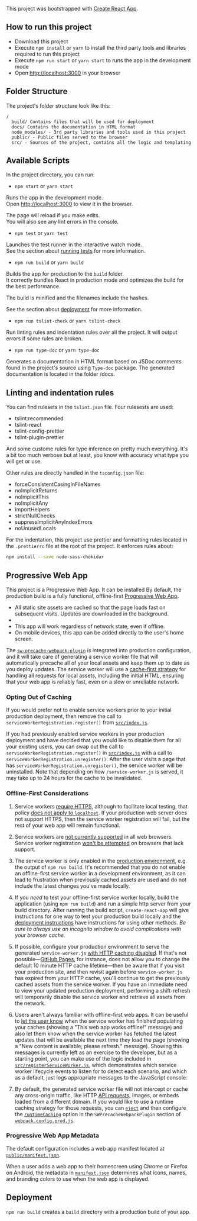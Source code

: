 This project was bootstrapped with [Create React App](https://github.com/facebookincubator/create-react-app).

## How to run this project

- Download this project
- Execute `npm install` or `yarn` to install the third party tools and libraries required to run this project
- Execute `npm run start` or `yarn start` to runs the app in the development mode
- Open [http://localhost:3000](http://localhost:3000) in your browser

## Folder Structure

The project's folder structure look like this:

```
/
  build/ Contains files that will be used for deployment
  docs/ Contains the documentation in HTML format
  node_modules/ - 3rd party libraries and tools used in this project
  public/ - Public files served to the browser
  src/ - Sources of the project, contains all the logic and templating
```

## Available Scripts

In the project directory, you can run:

- `npm start`
  or `yarn start`

Runs the app in the development mode.<br>
Open [http://localhost:3000](http://localhost:3000) to view it in the browser.

The page will reload if you make edits.<br>
You will also see any lint errors in the console.

- `npm test`
  or `yarn test`

Launches the test runner in the interactive watch mode.<br>
See the section about [running tests](#running-tests) for more information.

- `npm run build`
  or `yarn build`

Builds the app for production to the `build` folder.<br>
It correctly bundles React in production mode and optimizes the build for the best performance.

The build is minified and the filenames include the hashes.<br>

See the section about [deployment](#deployment) for more information.

- `npm run tslint-check`
  or `yarn tslint-check`

Run linting rules and indentation rules over all the project.
It will output errors if some rules are broken.

- `npm run type-doc`
  or `yarn type-doc`

Generates a documentation in HTML format based on JSDoc comments found in the project's source using `Type-doc` package.
The generated documentation is located in the folder /docs.

## Linting and indentation rules

You can find rulesets in the `tslint.json` file. Four rulesests are used:

- tslint:recommended
- tslint-react
- tslint-config-prettier
- tslint-plugin-prettier

And some custome rules for type inference on pretty much everything. It's a bit too much verbose
but at least, you know with accuracy what type you will get or use.

Other rules are directly handled in the `tsconfig.json` file:

- forceConsistentCasingInFileNames
- noImplicitReturns
- noImplicitThis
- noImplicitAny
- importHelpers
- strictNullChecks
- suppressImplicitAnyIndexErrors
- noUnusedLocals

For the indentation, this project use prettier and formatting rules located in the `.prettierrc` file at the root of the project.
It enforces rules about:

```sh
npm install --save node-sass-chokidar
```

## Progressive Web App

This project is a Progressive Web App. It can be installed
By default, the production build is a fully functional, offline-first
[Progressive Web App](https://developers.google.com/web/progressive-web-apps/).

- All static site assets are cached so that the page loads fast on subsequent visits. Updates are downloaded in the background.
-
- This app will work regardless of network state, even if offline.
- On mobile devices, this app can be added directly to the user's home screen.

The [`sw-precache-webpack-plugin`](https://github.com/goldhand/sw-precache-webpack-plugin)
is integrated into production configuration,
and it will take care of generating a service worker file that will automatically
precache all of your local assets and keep them up to date as you deploy updates.
The service worker will use a [cache-first strategy](https://developers.google.com/web/fundamentals/instant-and-offline/offline-cookbook/#cache-falling-back-to-network)
for handling all requests for local assets, including the initial HTML, ensuring
that your web app is reliably fast, even on a slow or unreliable network.

### Opting Out of Caching

If you would prefer not to enable service workers prior to your initial
production deployment, then remove the call to `serviceWorkerRegistration.register()`
from [`src/index.js`](src/index.js).

If you had previously enabled service workers in your production deployment and
have decided that you would like to disable them for all your existing users,
you can swap out the call to `serviceWorkerRegistration.register()` in
[`src/index.js`](src/index.js) with a call to `serviceWorkerRegistration.unregister()`.
After the user visits a page that has `serviceWorkerRegistration.unregister()`,
the service worker will be uninstalled. Note that depending on how `/service-worker.js` is served,
it may take up to 24 hours for the cache to be invalidated.

### Offline-First Considerations

1. Service workers [require HTTPS](https://developers.google.com/web/fundamentals/getting-started/primers/service-workers#you_need_https),
   although to facilitate local testing, that policy
   [does not apply to `localhost`](http://stackoverflow.com/questions/34160509/options-for-testing-service-workers-via-http/34161385#34161385).
   If your production web server does not support HTTPS, then the service worker
   registration will fail, but the rest of your web app will remain functional.

1. Service workers are [not currently supported](https://jakearchibald.github.io/isserviceworkerready/)
   in all web browsers. Service worker registration [won't be attempted](src/registerServiceWorker.js)
   on browsers that lack support.

1. The service worker is only enabled in the [production environment](#deployment),
   e.g. the output of `npm run build`. It's recommended that you do not enable an
   offline-first service worker in a development environment, as it can lead to
   frustration when previously cached assets are used and do not include the latest
   changes you've made locally.

1. If you _need_ to test your offline-first service worker locally, build
   the application (using `npm run build`) and run a simple http server from your
   build directory. After running the build script, `create-react-app` will give
   instructions for one way to test your production build locally and the [deployment instructions](#deployment) have
   instructions for using other methods. _Be sure to always use an
   incognito window to avoid complications with your browser cache._

1. If possible, configure your production environment to serve the generated
   `service-worker.js` [with HTTP caching disabled](http://stackoverflow.com/questions/38843970/service-worker-javascript-update-frequency-every-24-hours).
   If that's not possible—[GitHub Pages](#github-pages), for instance, does not
   allow you to change the default 10 minute HTTP cache lifetime—then be aware
   that if you visit your production site, and then revisit again before
   `service-worker.js` has expired from your HTTP cache, you'll continue to get
   the previously cached assets from the service worker. If you have an immediate
   need to view your updated production deployment, performing a shift-refresh
   will temporarily disable the service worker and retrieve all assets from the
   network.

1. Users aren't always familiar with offline-first web apps. It can be useful to
   [let the user know](https://developers.google.com/web/fundamentals/instant-and-offline/offline-ux#inform_the_user_when_the_app_is_ready_for_offline_consumption)
   when the service worker has finished populating your caches (showing a "This web
   app works offline!" message) and also let them know when the service worker has
   fetched the latest updates that will be available the next time they load the
   page (showing a "New content is available; please refresh." message). Showing
   this messages is currently left as an exercise to the developer, but as a
   starting point, you can make use of the logic included in [`src/registerServiceWorker.js`](src/registerServiceWorker.js), which
   demonstrates which service worker lifecycle events to listen for to detect each
   scenario, and which as a default, just logs appropriate messages to the
   JavaScript console.

1. By default, the generated service worker file will not intercept or cache any
   cross-origin traffic, like HTTP [API requests](#integrating-with-an-api-backend),
   images, or embeds loaded from a different domain. If you would like to use a
   runtime caching strategy for those requests, you can [`eject`](#npm-run-eject)
   and then configure the
   [`runtimeCaching`](https://github.com/GoogleChrome/sw-precache#runtimecaching-arrayobject)
   option in the `SWPrecacheWebpackPlugin` section of
   [`webpack.config.prod.js`](../config/webpack.config.prod.js).

### Progressive Web App Metadata

The default configuration includes a web app manifest located at
[`public/manifest.json`](public/manifest.json).

When a user adds a web app to their homescreen using Chrome or Firefox on
Android, the metadata in [`manifest.json`](public/manifest.json) determines what
icons, names, and branding colors to use when the web app is displayed.

## Deployment

`npm run build` creates a `build` directory with a production build of your app.
